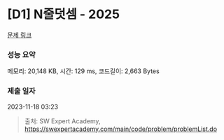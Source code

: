 # [D1] N줄덧셈 - 2025 

[문제 링크](https://swexpertacademy.com/main/code/problem/problemDetail.do?contestProbId=AV5QFZtaAscDFAUq) 

### 성능 요약

메모리: 20,148 KB, 시간: 129 ms, 코드길이: 2,663 Bytes

### 제출 일자

2023-11-18 03:23



> 출처: SW Expert Academy, https://swexpertacademy.com/main/code/problem/problemList.do